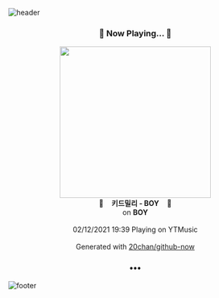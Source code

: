 ![header](https://capsule-render.vercel.app/api?type=wave&height=170&section=header&text=Hi.%20I'm%20SHIFT&fontColor=090707&fontAlignX=45&fontAlignY=65&fontSize=100)

<h3 align="center">🎵 Now Playing... 🎵</h3>
<p align="center">
  <a href="https://music.youtube.com/channel/UCYzWVpdZqtp6Ihtzy4_9M3g">
    <img width="300" src="https://lh3.googleusercontent.com/PqJdpkMFJ1SE_zydvgwnQy5PeZhxLWh4DJipQRC6hIxqThT563fkVaDuwSSboA9sIqZA2dfC3UJ4LJs">
  </a>
  <br>
  🎵&nbsp&nbsp&nbsp <b>키드밀리 - BOY</b> &nbsp&nbsp&nbsp🎵
  <br>
  on <b>BOY</b>
  
  <br />
  <br />
  02/12/2021 19:39 Playing on YTMusic
  <br />
  <br />
  Generated with <a href="https://github.com/20chan/github-now">20chan/github-now</a>
</p>

<h3 align="center">•••</h3>

![footer](https://capsule-render.vercel.app/api?type=wave&height=150&section=footer)
